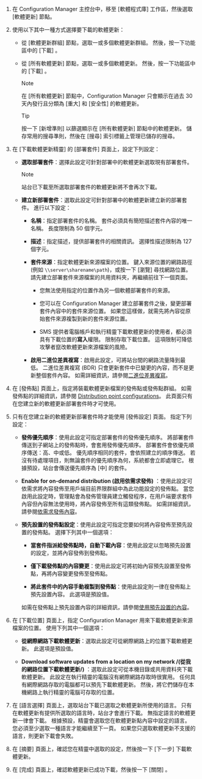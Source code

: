 1.  在 Configuration Manager 主控台中，移至 [軟體程式庫]  工作區，然後選取 [軟體更新]  節點。  

2.  使用以下其中一種方式選擇要下載的軟體更新：  

    -   從 [軟體更新群組]  節點，選取一或多個軟體更新群組。 然後，按一下功能區中的 [下載]  。  

    -   從 [所有軟體更新]  節點，選取一或多個軟體更新。 然後，按一下功能區中的 [下載]  。  

        > [!NOTE]  
        >  在 [所有軟體更新]  節點中，Configuration Manager 只會顯示在過去 30 天內發行且分類為 [重大]  和 [安全性]  的軟體更新。  

        > [!TIP]  
        >  按一下 [新增準則]  以篩選顯示在 [所有軟體更新]  節點中的軟體更新。 儲存常用的搜尋準則，然後在 [搜尋]  索引標籤上管理已儲存的搜尋。  


3.  在 [下載軟體更新精靈] 的 [部署套件]  頁面上，設定下列設定：  

    -  **選取部署套件**：選擇此設定可針對部署中的軟體更新選取現有部署套件。  

        > [!NOTE]  
        >  站台已下載至所選取部署套件的軟體更新將不會再次下載。  

    -  **建立新部署套件**：選取此設定可針對部署中的軟體更新建立新的部署套件。 進行以下設定：  

        -   **名稱**：指定部署套件的名稱。 套件必須具有簡短描述套件內容的唯一名稱。 長度限制為 50 個字元。  

        -   **描述**：指定描述，提供部署套件的相關資訊。 選擇性描述限制為 127 個字元。    

        -   **套件來源**：指定軟體更新來源檔案的位置。 鍵入來源位置的網路路徑 (例如 `\\server\sharename\path`)，或按一下 [瀏覽]  尋找網路位置。 請先建立部署套件來源檔案的共用資料夾，再繼續前往下一個頁面。  

             - 您無法使用指定的位置作為另一個軟體部署套件的來源。  

             - 您可以在 Configuration Manager 建立部署套件之後，變更部署套件內容中的套件來源位置。 如果您這樣做，就需先將內容從原始套件來源複製到新的套件來源位置。  

             -  SMS 提供者電腦帳戶和執行精靈下載軟體更新的使用者，都必須具有下載位置的**寫入**權限。 限制存取下載位置。 這項限制可降低攻擊者竄改軟體更新來源檔案的風險。  

        - **啟用二進位差異複寫**：啟用此設定，可將站台間的網路流量降到最低。 二進位差異複寫 (BDR) 只會更新套件中已變更的內容，而不是更新整個套件內容。 如需詳細資訊，請參閱[二進位差異複寫](../../core/plan-design/hierarchy/fundamental-concepts-for-content-management.md#binary-differential-replication)。  

4.  在 [發佈點]  頁面上，指定將裝載軟體更新檔案的發佈點或發佈點群組。 如需發佈點的詳細資訊，請參閱 [Distribution point configurations](../../core/servers/deploy/configure/install-and-configure-distribution-points.md#bkmk_configs)。 此頁面只有在您建立新的軟體更新部署套件時才可使用。  

5.  只有在您建立新的軟體更新部署套件時才能使用 [發佈設定]  頁面。 指定下列設定：  

    -   **發佈優先順序**：使用此設定可指定部署套件的發佈優先順序。 將部署套件傳送到子網站上的發佈點時，會套用發佈優先順序。 部署套件會依優先順序傳送：高、中或低。 優先順序相同的套件，會依照建立的順序傳送。 若沒有待處理項目，則無論套件的優先順序為何，系統都會立即處理它。 根據預設，站台會傳送優先順序為 [中]  的套件。  

    -   **Enable for on-demand distribution \(啟用依需求發佈\)** ：使用此設定可依需求將內容發佈至用戶端目前界限群組中為此功能設定的發佈點。 當您啟用此設定時，管理點會為發佈管理員建立觸發程序，在用戶端要求套件內容但內容無法使用時，將內容發佈至所有這類發佈點。 如需詳細資訊，請參閱[依需求發佈內容](../../core/plan-design/hierarchy/fundamental-concepts-for-content-management.md#on-demand-content-distribution)。  

    -   **預先設置的發佈點設定**：使用此設定可指定您要如何將內容發佈至預先設置的發佈點。 選擇下列其中一個選項：  

        -   **當套件指派給發佈點時，自動下載內容**：使用此設定以忽略預先設置的設定，並將內容發佈到發佈點。   

        -   **僅下載發佈點的內容變更**：使用此設定可將初始內容預先設置至發佈點，再將內容變更發佈至發佈點。  

        -   **將此套件中的內容手動複製到發佈點**：使用此設定則一律在發佈點上預先設置內容。 此選項是預設值。  

        如需在發佈點上預先設置內容的詳細資訊，請參閱[使用預先設置的內容](../../core/servers/deploy/configure/deploy-and-manage-content.md#bkmk_prestage)。  


6.  在 [下載位置]  頁面上，指定 Configuration Manager 用來下載軟體更新來源檔案的位置。 使用下列其中一個選項：  

    -   **從網際網路下載軟體更新**：選取此設定可從網際網路上的位置下載軟體更新。 此選項是預設值。  

    -   **Download software updates from a location on my network /(從我的網路位置下載軟體更新/)** ：選取此設定可從本機目錄或共用資料夾下載軟體更新。 此設定在執行精靈的電腦沒有網際網路存取時很實用。 任何具有網際網路存取的電腦都可以預先下載軟體更新。 然後，將它們儲存在本機網路上執行精靈的電腦可存取的位置。  


7.  在 [語言選擇]  頁面上，選取站台下載已選取之軟體更新所使用的語言。 只有在軟體更新有提供所選取的語言時，站台才會進行下載。 無指定語言的軟體更新一律會下載。 根據預設，精靈會選取您在軟體更新點內容中設定的語言。 您必須至少選取一種語言才能繼續至下一頁。 如果您只選取軟體更新不支援的語言，則更新下載會失敗。  

8. 在 [摘要]  頁面上，確認您在精靈中選取的設定，然後按一下 [下一步]  下載軟體更新。  

9. 在 [完成]  頁面上，確認軟體更新已成功下載，然後按一下 [關閉]  。  
